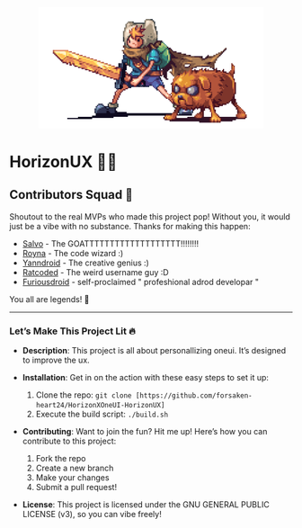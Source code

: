 <p align="center">
  <img src="https://github.com/selimdoyranli/selimdoyranli/blob/master/preview.gif" width="400" alt="Project HorizonUX" />
</p>

# HorizonUX 🚀✨

## Contributors Squad 🥰

Shoutout to the real MVPs who made this project pop! Without you, it would just be a vibe with no substance. Thanks for making this happen:

- [Salvo](https://github.com/salvogiangri) - The GOATTTTTTTTTTTTTTTTTTT!!!!!!!!
- [Royna](https://github.com/Royna2544) - The code wizard :)
- [Yanndroid](https://github.com/Yanndroid) - The creative genius :)
- [Ratcoded](https://github.com/ratcoded) - The weird username guy :D
- [Furiousdroid](https://github.com/furiousdroid) - self-proclaimed " profeshional adrod developar "

You all are legends! 💖

---

### Let’s Make This Project Lit 🔥

- **Description**: This project is all about personallizing oneui. It’s designed to improve the ux.
  
- **Installation**: Get in on the action with these easy steps to set it up:
  
  1. Clone the repo: `git clone [https://github.com/forsaken-heart24/HorizonXOneUI-HorizonUX]`
  2. Execute the build script: `./build.sh`
  
- **Contributing**: Want to join the fun? Hit me up! Here’s how you can contribute to this project:
  
  1. Fork the repo
  2. Create a new branch
  3. Make your changes
  4. Submit a pull request!

- **License**: This project is licensed under the GNU GENERAL PUBLIC LICENSE (v3), so you can vibe freely!